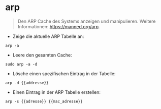 # arp

> Den ARP Cache des Systems anzeigen und manipulieren.
> Weitere Informationen: <https://manned.org/arp>.

- Zeige die aktuelle ARP Tabelle an:

`arp -a`

- Leere den gesamten Cache:

`sudo arp -a -d`

- Lösche einen spezifischen Eintrag in der Tabelle:

`arp -d {{addresse}}`

- Einen Eintrag in der ARP Tabelle erstellen:

`arp -s {{adresse}} {{mac_adresse}}`
